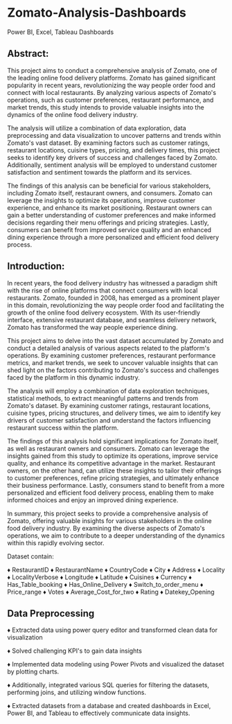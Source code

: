 # Zomato-Analysis-Dashboards
Power BI, Excel, Tableau Dashboards


## Abstract:

This project aims to conduct a comprehensive analysis of Zomato, one of the leading online food delivery platforms. Zomato has gained significant popularity in recent years, revolutionizing the way people order food and connect with local restaurants. By analyzing various aspects of Zomato's operations, such as customer preferences, restaurant performance, and market trends, this study intends to provide valuable insights into the dynamics of the online food delivery industry.

The analysis will utilize a combination of data exploration, data preprocessing and data visualization to uncover patterns and trends within Zomato's vast dataset. By examining factors such as customer ratings, restaurant locations, cuisine types, pricing, and delivery times, this project seeks to identify key drivers of success and challenges faced by Zomato. Additionally, sentiment analysis will be employed to understand customer satisfaction and sentiment towards the platform and its services.

The findings of this analysis can be beneficial for various stakeholders, including Zomato itself, restaurant owners, and consumers. Zomato can leverage the insights to optimize its operations, improve customer experience, and enhance its market positioning. Restaurant owners can gain a better understanding of customer preferences and make informed decisions regarding their menu offerings and pricing strategies. Lastly, consumers can benefit from improved service quality and an enhanced dining experience through a more personalized and efficient food delivery process.

## Introduction:

In recent years, the food delivery industry has witnessed a paradigm shift with the rise of online platforms that connect consumers with local restaurants. Zomato, founded in 2008, has emerged as a prominent player in this domain, revolutionizing the way people order food and facilitating the growth of the online food delivery ecosystem. With its user-friendly interface, extensive restaurant database, and seamless delivery network, Zomato has transformed the way people experience dining.

This project aims to delve into the vast dataset accumulated by Zomato and conduct a detailed analysis of various aspects related to the platform's operations. By examining customer preferences, restaurant performance metrics, and market trends, we seek to uncover valuable insights that can shed light on the factors contributing to Zomato's success and challenges faced by the platform in this dynamic industry.

The analysis will employ a combination of data exploration techniques, statistical methods,  to extract meaningful patterns and trends from Zomato's dataset. By examining customer ratings, restaurant locations, cuisine types, pricing structures, and delivery times, we aim to identify key drivers of customer satisfaction and understand the factors influencing restaurant success within the platform.

The findings of this analysis hold significant implications for Zomato itself, as well as restaurant owners and consumers. Zomato can leverage the insights gained from this study to optimize its operations, improve service quality, and enhance its competitive advantage in the market. Restaurant owners, on the other hand, can utilize these insights to tailor their offerings to customer preferences, refine pricing strategies, and ultimately enhance their business performance. Lastly, consumers stand to benefit from a more personalized and efficient food delivery process, enabling them to make informed choices and enjoy an improved dining experience.

In summary, this project seeks to provide a comprehensive analysis of Zomato, offering valuable insights for various stakeholders in the online food delivery industry. By examining the diverse aspects of Zomato's operations, we aim to contribute to a deeper understanding of the dynamics within this rapidly evolving sector.

Dataset contain:

♦ RestaurantID 
♦ RestaurantName
♦ CountryCode
♦ City
♦ Address
♦ Locality
♦ LocalityVerbose
♦ Longitude
♦ Latitude
♦ Cuisines
♦ Currency
♦ Has_Table_booking
♦ Has_Online_Delivery
♦ Switch_to_order_menu
♦ Price_range
♦ Votes
♦ Average_Cost_for_two
♦ Rating
♦ Datekey_Opening

## Data Preprocessing

♦ Extracted data using power query editor and transformed clean data for visualization 

♦ Solved challenging KPI's to gain data insights

♦ Implemented data modeling using Power Pivots and visualized the dataset by plotting charts. 

♦ Additionally, integrated various SQL queries for filtering the datasets, performing joins, and utilizing window functions. 

♦ Extracted datasets from a database and created dashboards in Excel, Power BI, and Tableau to effectively communicate data insights.
